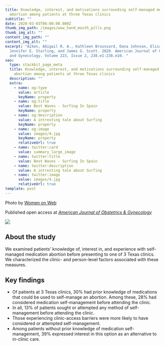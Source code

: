```yaml
---
title: Knowledge, interest, and motivations surrounding self-managed medication
  abortion among patients at three Texas clinics
subtitle: ""
date: 2020-03-03T06:00:00.000Z
thumb_img_path: /images/wow_hand_mouth_pills.png
thumb_img_alt: ""
content_img_path: ""
content_img_alt: ""
excerpt: "Aiken, Abigail R. A., Kathleen Broussard, Dana Johnson, Elisa Padron,
  Jennifer E. Starling, and James G. Scott. 2020. American Journal of Obstetrics
  and Gynecology. Volume 223, Issue 2, 238.e1-238.e10. "
seo:
  type: stackbit_page_meta
  title: Knowledge, interest, and motivations surrounding self-managed medication
    abortion among patients at three Texas clinics
  description: ""
  extra:
    - name: og:type
      value: article
      keyName: property
    - name: og:title
      value: Best Waves - Surfing In Spain
      keyName: property
    - name: og:description
      value: A intresting tale about Surfing
      keyName: property
    - name: og:image
      value: images/4.jpg
      keyName: property
      relativeUrl: true
    - name: twitter:card
      value: summary_large_image
    - name: twitter:title
      value: Best Waves - Surfing In Spain
    - name: twitter:description
      value: A intresting tale about Surfing
    - name: twitter:image
      value: images/4.jpg
      relativeUrl: true
template: post
---
```

Photo by [Women on Web](https://www.womenonweb.org/en/)

Published open access at *[American Journal of Obstetrics & Gynecology](https://doi.org/10.1016/j.ajog.2020.02.026)* 

![](/images/ajog_3txclinics_vol223_iss2.jpg)

## About the study

We examined patients’ knowledge of, interest in, and experience with self-managed medication abortion before presenting to one of 3 Texas clinics. We characterized the clinic- and person-level factors associated with these measures. 

## Key findings

* Of patients at 3 Texas clinics, 30% had prior knowledge of medications that
  could be used to self-manage an abortion. Among these, 28% had considered
  medication self-management before attending the clinic.
* In all, 13% of patients sought or attempted any method of self-management
  before attending the clinic.
* Those experiencing clinic-access barriers were more likely to have considered
  or attempted self-management.
* Among patients without prior knowledge of medication self-management,
  39% expressed interest in this option as an alternative to in-clinic care.